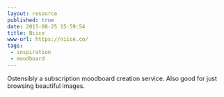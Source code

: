 ```yaml
---
layout: resource
published: true
date: 2015-08-25 15:59:54
title: Niice
www-url: https://niice.co/
tags:
 - inspiration
 - moodboard
---
```


Ostensibly a subscription moodboard creation service. Also good for just browsing beautiful images.

